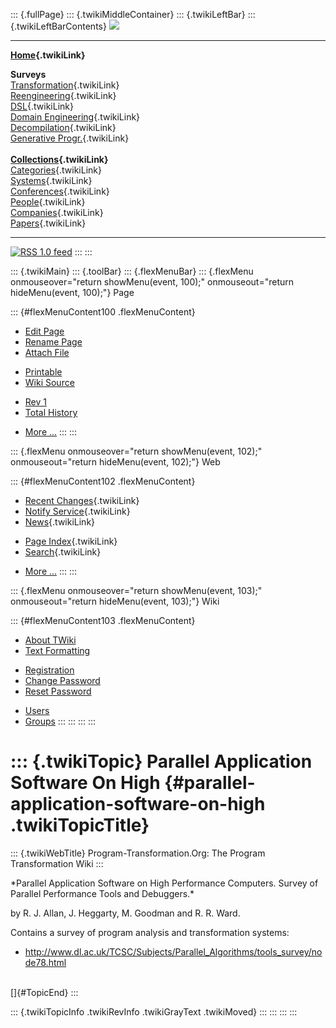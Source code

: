 ::: {.fullPage}
::: {.twikiMiddleContainer}
::: {.twikiLeftBar}
::: {.twikiLeftBarContents}
![](../pub/transformation.gif)

------------------------------------------------------------------------

**[Home](WebHome){.twikiLink}**

**Surveys**\
[Transformation](ProgramTransformation){.twikiLink}\
[Reengineering](ReengineeringWiki){.twikiLink}\
[DSL](DomainSpecificLanguages){.twikiLink}\
[Domain Engineering](DomainEngineering){.twikiLink}\
[Decompilation](DeCompilation){.twikiLink}\
[Generative Progr.](GenerativeProgrammingWiki){.twikiLink}\
\
**[Collections](CategoryCollection){.twikiLink}**\
[Categories](CategoryCategory){.twikiLink}\
[Systems](TransformationSystems){.twikiLink}\
[Conferences](TransformationConferences){.twikiLink}\
[People](TransformationPeople){.twikiLink}\
[Companies](TransformationCompanies){.twikiLink}\
[Papers](CategoryPaper){.twikiLink}

------------------------------------------------------------------------

[![](../pub/rss.gif "RSS 1.0 feed")](WebRss@skin=rss)
:::
:::

::: {.twikiMain}
::: {.toolBar}
::: {.flexMenuBar}
::: {.flexMenu onmouseover="return showMenu(event, 100);" onmouseout="return hideMenu(event, 100);"}
Page

::: {#flexMenuContent100 .flexMenuContent}
-   [Edit
    Page](http://www.program-transformation.org/edit/Transform/ParallelApplicationSoftwareOnHigh?t=1536826531)
-   [Rename
    Page](http://www.program-transformation.org/rename/Transform/ParallelApplicationSoftwareOnHigh)
-   [Attach
    File](http://www.program-transformation.org/attach/Transform/ParallelApplicationSoftwareOnHigh)

<!-- -->

-   [Printable](http://www.program-transformation.org/view/Transform/ParallelApplicationSoftwareOnHigh?skin=print.pattern)
-   [Wiki
    Source](http://www.program-transformation.org/view/Transform/ParallelApplicationSoftwareOnHigh?skin=text&raw=on&contenttype=text/plain)

<!-- -->

-   [Rev
    1](http://www.program-transformation.org/view/Transform/ParallelApplicationSoftwareOnHigh?rev=1.1)
-   [Total
    History](http://www.program-transformation.org/rdiff/Transform/ParallelApplicationSoftwareOnHigh)

<!-- -->

-   [More
    \...](http://www.program-transformation.org/oops/Transform/ParallelApplicationSoftwareOnHigh?template=oopsmore&param1=1.1&param2=1.1)
:::
:::

::: {.flexMenu onmouseover="return showMenu(event, 102);" onmouseout="return hideMenu(event, 102);"}
Web

::: {#flexMenuContent102 .flexMenuContent}
-   [Recent Changes](WebChanges){.twikiLink}
-   [Notify Service](WebNotify){.twikiLink}
-   [News](WebNews){.twikiLink}

<!-- -->

-   [Page Index](WebIndex){.twikiLink}
-   [Search](WebSearch){.twikiLink}

<!-- -->

-   [More
    \...](http://www.program-transformation.org/oops/Transform/ParallelApplicationSoftwareOnHigh?template=oopsmore&param1=1.1&param2=1.1)
:::
:::

::: {.flexMenu onmouseover="return showMenu(event, 103);" onmouseout="return hideMenu(event, 103);"}
Wiki

::: {#flexMenuContent103 .flexMenuContent}
-   [About
    TWiki](http://www.program-transformation.org/view/TWiki/WebHome)
-   [Text
    Formatting](http://www.program-transformation.org/view/TWiki/TextFormattingRules)

<!-- -->

-   [Registration](http://www.program-transformation.org/view/TWiki/TWikiRegistration)
-   [Change
    Password](http://www.program-transformation.org/view/TWiki/ChangePassword)
-   [Reset
    Password](http://www.program-transformation.org/view/TWiki/ResetPassword)

<!-- -->

-   [Users](http://www.program-transformation.org/view/Main/TWikiUsers)
-   [Groups](http://www.program-transformation.org/view/Main/TWikiGroups)
:::
:::
:::
:::

::: {.twikiTopic}
Parallel Application Software On High {#parallel-application-software-on-high .twikiTopicTitle}
=====================================

::: {.twikiWebTitle}
Program-Transformation.Org: The Program Transformation Wiki
:::

\*Parallel Application Software on High Performance Computers. Survey of
Parallel Performance Tools and Debuggers.\*

by R. J. Allan, J. Heggarty, M. Goodman and R. R. Ward.

Contains a survey of program analysis and transformation systems:

-   <http://www.dl.ac.uk/TCSC/Subjects/Parallel_Algorithms/tools_survey/node78.html>

\
[]{#TopicEnd}
:::

::: {.twikiTopicInfo .twikiRevInfo .twikiGrayText .twikiMoved}
:::
:::
:::
:::
